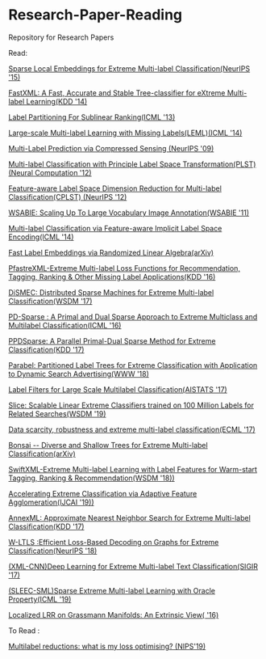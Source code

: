 # Research-Paper-Reading
Repository for Research Papers 

Read:

<a href="http://manikvarma.org/pubs/bhatia15.pdf">Sparse Local Embeddings for Extreme Multi-label
Classification(NeurIPS '15)</a>

<a href="http://manikvarma.org/pubs/prabhu14.pdf">FastXML: A Fast, Accurate and Stable Tree-classifier for
eXtreme Multi-label Learning(KDD '14)</a>

<a href="http://www.thespermwhale.com/jaseweston/papers/label_partitioner.pdf">Label Partitioning For Sublinear Ranking(ICML '13)</a>

<a href="http://proceedings.mlr.press/v32/yu14.pdf">Large-scale Multi-label Learning with Missing Labels(LEML)(ICML '14)</a>

<a href="http://www.cs.columbia.edu/~djhsu/papers/mlcs.pdf">Multi-Label Prediction via Compressed Sensing
(NeurIPS '09)</a>

<a href="http://ntur.lib.ntu.edu.tw/retrieve/188514/18.pdf">Multi-label Classification with Principle Label Space Transformation(PLST)
(Neural Computation '12)</a>


<a href="http://ntur.lib.ntu.edu.tw/retrieve/188489/02.pdf">Feature-aware Label Space Dimension Reduction for
Multi-label Classification(CPLST)
(NeurIPS '12)</a>

<a href="http://www.thespermwhale.com/jaseweston/papers/wsabie-ijcai.pdf">WSABIE: Scaling Up To Large Vocabulary Image Annotation(WSABIE '11)</a>

<a href="http://proceedings.mlr.press/v32/linc14.pdf">Multi-label Classification via Feature-aware Implicit Label Space Encoding(ICML '14)</a>


<a href="http://arxiv.org/pdf/1412.6547v7.pdf"> Fast Label Embeddings via Randomized Linear Algebra(arXiv)</a>

<a href="http://manikvarma.org/pubs/jain16.pdf">PfastreXML-Extreme Multi-label Loss Functions for Recommendation,
Tagging, Ranking & Other Missing Label Applications(KDD '16)</a>


<a href="https://dl.acm.org/citation.cfm?id=3018741">DiSMEC: Distributed Sparse Machines for Extreme Multi-label Classification(WSDM '17)</a>

<a href="http://ianyen.site/publication/ExtremeClassification.pdf">PD-Sparse : A Primal and Dual Sparse Approach to
Extreme Multiclass and Multilabel Classification(ICML '16)</a>

<a href="http://ianyen.site/publication/ParallelPDSparse.pdf">PPDSparse: A Parallel Primal-Dual Sparse Method
for Extreme Classification(KDD '17)</a>

<a href="http://manikvarma.org/pubs/prabhu18b.pdf">Parabel: Partitioned Label Trees for Extreme Classification with
Application to Dynamic Search Advertising(WWW '18)</a>


<a href="http://www.niculescu-mizil.org/papers/mcfilter.pdf">Label Filters for Large Scale Multilabel Classification(AISTATS '17)</a>

<a href="http://manikvarma.org/pubs/jain19.pdf">Slice: Scalable Linear Extreme Classifiers trained on 100 Million
Labels for Related Searches(WSDM '19)</a>

<a href="https://link.springer.com/content/pdf/10.1007%2Fs10994-019-05791-5.pdf">Data scarcity, robustness and extreme multi-label
classification(ECML '17)</a>


<a href="https://arxiv.org/abs/1904.08249v2">Bonsai -- Diverse and Shallow Trees for Extreme Multi-label Classification(arXiv)</a>


<a href="http://manikvarma.org/pubs/prabhu18.pdf">SwiftXML-Extreme Multi-label Learning with Label Features for
Warm-start Tagging, Ranking & Recommendation(WSDM '18))</a>


<a href="https://www.cse.iitk.ac.in/users/purushot/papers/defrag.pdf">Accelerating Extreme Classification via Adaptive Feature Agglomeration(IJCAI '19))</a>

<a href="https://dl.acm.org/citation.cfm?id=3097987">AnnexML: Approximate Nearest Neighbor Search for Extreme Multi-label Classification(KDD '17)</a>

<a href="https://papers.nips.cc/paper/7953-efficient-loss-based-decoding-on-graphs-for-extreme-classification.pdf">W-LTLS :Efficient Loss-Based Decoding on Graphs for
Extreme Classification(NeurIPS '18)</a>

<a href="http://nyc.lti.cs.cmu.edu/yiming/Publications/jliu-sigir17.pdf">(XML-CNN)Deep Learning for Extreme Multi-label Text Classification(SIGIR '17)</a>


<a href="http://proceedings.mlr.press/v97/liu19d/liu19d.pdf">(SLEEC-SML)Sparse Extreme Multi-label Learning with Oracle Property(ICML '19)</a>

<a href="https://arxiv.org/pdf/1705.06599.pdf">Localized LRR on Grassmann Manifolds: An Extrinsic View( '16)</a>

To Read :

<a href="https://papers.nips.cc/paper/9245-multilabel-reductions-what-is-my-loss-optimising.pdf">Multilabel reductions: what is my loss optimising? (NIPS'19)
